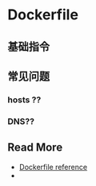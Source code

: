 # Dockerfile



## 基础指令



## 常见问题

### hosts ??

### DNS??





## Read More

- [Dockerfile reference](https://docs.docker.com/engine/reference/builder/)
- 